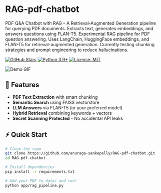 # RAG-pdf-chatbot
PDF Q&amp;A Chatbot with RAG – A  Retrieval-Augmented Generation pipeline for querying PDF documents. Extracts text, generates embeddings, and answers questions using FLAN-T5. Experimental RAG pipeline for PDF question answering. Uses LangChain, HuggingFace embeddings, and FLAN-T5 for retrieval-augmented generation. Currently testing chunking strategies and prompt engineering to reduce hallucinations.  

[![GitHub Stars](https://img.shields.io/github/stars/anuraga-sankepally/RAG-pdf-chatbot?style=social)](https://github.com/anuraga-sankepally/RAG-pdf-chatbot)
[![Python 3.9+](https://img.shields.io/badge/python-3.9+-blue.svg)](https://www.python.org/downloads/)
[![License: MIT](https://img.shields.io/badge/License-MIT-yellow.svg)](https://opensource.org/licenses/MIT)

![Demo GIF](https://media.giphy.com/media/v1.Y2lkPTc5MGI3NjExcW0yY2VtY2F4eGJmN3B6dWJ6Y2J4b2VlZ3B6eHl1dGZ2a3B6eCZlcD12MV9pbnRlcm5hbF9naWZfYnlfaWQmY3Q9Zw/xT5LMHxhOfscxPfIfm/giphy.gif)  

## 🚀 Features

- **PDF Text Extraction** with smart chunking
- **Semantic Search** using FAISS vectorstore
- **LLM Answers** via FLAN-T5 (or your preferred model)
- **Hybrid Retrieval** combining keywords + vectors
- **Secret Scanning Protected** - No accidental API leaks

## ⚡ Quick Start

```bash
# Clone the repo
git clone https://github.com/anuraga-sankepally/RAG-pdf-chatbot.git
cd RAG-pdf-chatbot

# Install dependencies
pip install -r requirements.txt

# Add your PDF to data/ and run!
python app/rag_pipeline.py
